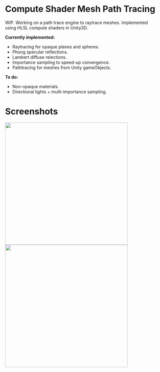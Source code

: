 # Compute Shader Mesh Path Tracing
WIP. Working on a path trace engine to raytrace meshes. Implemented using HLSL compute shaders in Unity3D.

**Currently implemented:**
- Raytracing for opaque planes and spheres.
- Phong specular reflections.
- Lambert diffuse relections.
- Importance sampling to speed-up convergence.
- Pathtracing for meshes from Unity gameObjects.

**To do:**
- Non-opaque materials.
- Directional lights + multi-importance sampling.

# Screenshots

<img src="https://raw.github.com/akoreman/Compute-Shader-Mesh-Ray-Tracing/main/images/SpecReflections.PNG" width="400">  

<img src="https://raw.github.com/akoreman/Compute-Shader-Mesh-Ray-Tracing/main/images/Geometry.PNG" width="400">  

